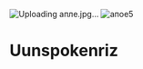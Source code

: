 ![Uploading апле.jpg…]()
![апое5](https://github.com/user-attachments/assets/784de519-72ee-4848-8c21-9f48ab3251cc)
# Uunspokenriz
